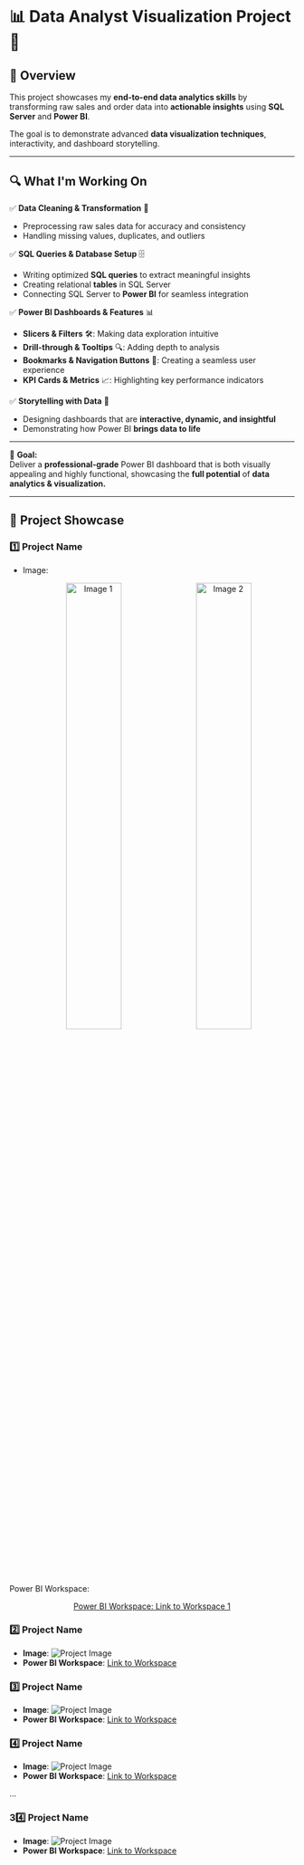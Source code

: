 

# 📊 Data Analyst Visualization Project 🚀 


## 📝 Overview  

This project showcases my **end-to-end data analytics skills** by transforming raw sales and order data into **actionable insights** using **SQL Server** and **Power BI**.  

The goal is to demonstrate advanced **data visualization techniques**, interactivity, and dashboard storytelling.  

---

## 🔍 **What I'm Working On**  

✅ **Data Cleaning & Transformation** 🧹  
- Preprocessing raw sales data for accuracy and consistency  
- Handling missing values, duplicates, and outliers  

✅ **SQL Queries & Database Setup** 🗄️  
- Writing optimized **SQL queries** to extract meaningful insights  
- Creating relational **tables** in SQL Server  
- Connecting SQL Server to **Power BI** for seamless integration  

✅ **Power BI Dashboards & Features** 📊  
- **Slicers & Filters** 🛠️: Making data exploration intuitive  
- **Drill-through & Tooltips** 🔍: Adding depth to analysis  
- **Bookmarks & Navigation Buttons** 🔄: Creating a seamless user experience  
- **KPI Cards & Metrics** 📈: Highlighting key performance indicators  

✅ **Storytelling with Data** 🎨  
- Designing dashboards that are **interactive, dynamic, and insightful**  
- Demonstrating how Power BI **brings data to life**  

---

🎯 **Goal:**  
Deliver a **professional-grade** Power BI dashboard that is both visually appealing and highly functional, showcasing the **full potential** of **data analytics & visualization.**

---

## 📂 **Project Showcase**  

### 1️⃣ Project Name  
- Image:<p align="center">
  <img src="https://drive.google.com/uc?export=view&id=1QeBzrJLM6qtiBy3X7hBcCfZAAwBa39__" alt="Image 1" style="width: 45%; margin-right: 10px;">
  <img src="https://drive.google.com/uc?export=view&id=1trG4eqjUU2Pft5S7Y9LdH80YkWaXdFy3" alt="Image 2" style="width: 45%;">
</p>
Power BI Workspace: <p align="center">
  <a href="https://app.powerbi.com/groups/me/reports/54819f0f-a895-41df-928b-16500d0dc769/355cf733045ea39a8a81?experience=power-bi" target="_blank">Power BI Workspace: Link to Workspace 1</a>
</p>

### 2️⃣ Project Name  
- **Image**: ![Project Image](image_placeholder)  
- **Power BI Workspace**: [Link to Workspace](workspace_link_placeholder)  

### 3️⃣ Project Name  
- **Image**: ![Project Image](image_placeholder)  
- **Power BI Workspace**: [Link to Workspace](workspace_link_placeholder)  

### 4️⃣ Project Name  
- **Image**: ![Project Image](image_placeholder)  
- **Power BI Workspace**: [Link to Workspace](workspace_link_placeholder)  

...

### 34️⃣ Project Name  
- **Image**: ![Project Image](image_placeholder)  
- **Power BI Workspace**: [Link to Workspace](workspace_link_placeholder)  
